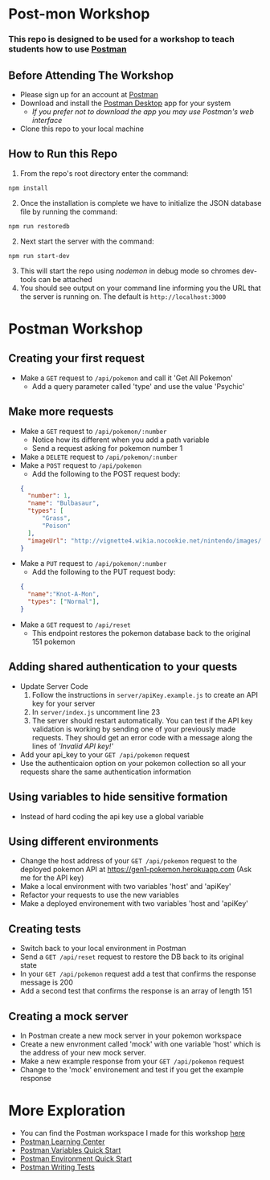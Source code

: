 # Post-mon Workshop
### This repo is designed to be used for a workshop to teach students how to use [Postman](https://www.postman.com/)

## Before Attending The Workshop
- Please sign up for an account at [Postman](https://www.postman.com/)
- Download and install the [Postman Desktop](https://www.postman.com/downloads/) app for your system
  * *If you prefer not to download the app you may use Postman's web interface*
- Clone this repo to your local machine

## How to Run this Repo
1. From the repo's root directory enter the command:  
```
npm install
```
2. Once the installation is complete we have to initialize the JSON database file by running the command:  
```
npm run restoredb
```
2. Next start the server with the command:  
 ```
 npm run start-dev
 ```
3. This will start the repo using *nodemon* in debug mode so chromes dev-tools can be attached
4. You should see output on your command line informing you the URL that the server is running on. The default is ```http://localhost:3000```

# Postman Workshop
## Creating your first request
- Make a ```GET``` request to ```/api/pokemon``` and call it 'Get All Pokemon'
  * Add a query parameter called 'type' and use the value 'Psychic'
## Make more requests
- Make a ```GET``` request to ```/api/pokemon/:number```
  * Notice how its different when you add a path variable
  * Send a request asking for pokemon number 1
- Make a ```DELETE``` request to ```/api/pokemon/:number```
- Make a ```POST``` request to ```/api/pokemon```
  * Add the following to the POST request body:  
  ``` JSON
  {
    "number": 1,
    "name": "Bulbasaur",
    "types": [
        "Grass",
        "Poison"
    ],
    "imageUrl": "http://vignette4.wikia.nocookie.net/nintendo/images/4/43/Bulbasaur.png/revision/latest?cb=20141002083518&path-prefix=en"
  }
  ```
- Make a ```PUT``` request to ```/api/pokemon/:number```
  * Add the following to the PUT request body:  
  ``` JSON
  {
    "name":"Knot-A-Mon",
    "types": ["Normal"],
  }
  ```
- Make a ```GET``` request to ```/api/reset```
  * This endpoint restores the pokemon database back to the original 151 pokemon
## Adding shared authentication to your quests
- Update Server Code
  1. Follow the instructions in ```server/apiKey.example.js``` to create an API key for your server
  2. In ```server/index.js``` uncomment line 23
  3. The server should restart automatically.  You can test if the API key validation is working by sending one of your previously made requests.  They should get an error code with a message along the lines of *'Invalid API key!'*
- Add your api_key to your ```GET /api/pokemon``` request
- Use the authenticaion option on your pokemon collection so all your requests share the same authentication information

## Using variables to hide sensitive formation
- Instead of hard coding the api key use a global variable
## Using different environments
- Change the host address of your ```GET /api/pokemon``` request to the deployed pokemon API at https://gen1-pokemon.herokuapp.com (Ask me for the API key)
- Make a local environment with two variables 'host' and 'apiKey'
- Refactor your requests to use the new variables
- Make a deployed environement with two variables 'host and 'apiKey'
## Creating tests
- Switch back to your local environment in Postman
- Send a ```GET /api/reset``` request to restore the DB back to its original state
- In your ```GET /api/pokemon``` request add a test that confirms the response message is 200
- Add a second test that confirms the response is an array of length 151
## Creating a mock server
- In Postman create a new mock server in your pokemon workspace
- Create a new envronment called 'mock' with one variable 'host' which is the address of your new mock server.
- Make a new example response from your ```GET /api/pokemon``` request
- Change to the 'mock' environement and test if you get the example response

# More Exploration
- You can find the Postman workspace I made for this workshop [here](https://www.postman.com/altimetry-astronomer-34778570/workspace/public-postman-pokemon/overview)
- [Postman Learning Center](https://learning.postman.com/docs/getting-started/introduction/)
- [Postman Variables Quick Start](https://learning.postman.com/docs/sending-requests/variables/)
- [Postman Environment Quick Start](https://learning.postman.com/docs/sending-requests/managing-environments/)
- [Postman Writing Tests](https://learning.postman.com/docs/writing-scripts/test-scripts/)
